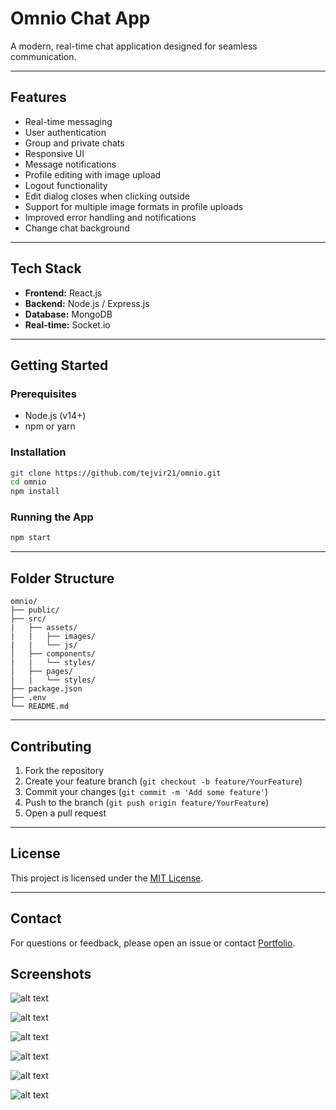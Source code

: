 # Omnio Chat App

A modern, real-time chat application designed for seamless communication.

---

## Features

- Real-time messaging
- User authentication
- Group and private chats
- Responsive UI
- Message notifications
- Profile editing with image upload
- Logout functionality
- Edit dialog closes when clicking outside
- Support for multiple image formats in profile uploads
- Improved error handling and notifications
- Change chat background

---

## Tech Stack

- **Frontend:** React.js
- **Backend:** Node.js / Express.js
- **Database:** MongoDB
- **Real-time:** Socket.io

---

## Getting Started

### Prerequisites

- Node.js (v14+)
- npm or yarn

### Installation

```bash
git clone https://github.com/tejvir21/omnio.git
cd omnio
npm install
```

### Running the App

```bash
npm start
```

---

## Folder Structure

```
omnio/
├── public/
├── src/
|   ├── assets/
|   |   ├── images/
|   |   └── js/
│   ├── components/
|   |   └── styles/
│   ├── pages/
|   |   └── styles/
├── package.json
├── .env
└── README.md
```

---

## Contributing

1. Fork the repository
2. Create your feature branch (`git checkout -b feature/YourFeature`)
3. Commit your changes (`git commit -m 'Add some feature'`)
4. Push to the branch (`git push origin feature/YourFeature`)
5. Open a pull request

---

## License

This project is licensed under the [MIT License](LICENSE).

---

## Contact

For questions or feedback, please open an issue or contact [Portfolio](https://tejvir.netlify.app/).

## Screenshots

![alt text](image-1.png)

![alt text](image.png)

![alt text](image-2.png)

![alt text](image-3.png)

![alt text](image-4.png)

![alt text](image-5.png)